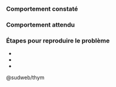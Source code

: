 
### Comportement constaté



### Comportement attendu



### Étapes pour reproduire le problème

-
- 
- 

@sudweb/thym

